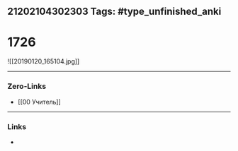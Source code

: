 21202104302303
Tags: #type_unfinished_anki 
---
# 1726

![[20190120_165104.jpg]]

---
### Zero-Links
- [[00 Учитель]]
---
### Links
-